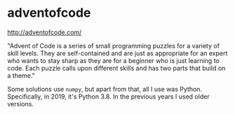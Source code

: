 # adventofcode
http://adventofcode.com/ 

"Advent of Code is a series of small programming puzzles for a variety of skill levels. 
They are self-contained and are just as appropriate for an expert who wants to stay sharp 
as they are for a beginner who is just learning to code. Each puzzle calls upon different 
skills and has two parts that build on a theme."

Some solutions use `numpy`, but apart from that, all I use was Python. 
Specifically, in 2019, it's Python 3.8. In the previous years I used older versions.